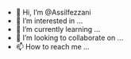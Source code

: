 - 👋 Hi, I’m @Assilfezzani
- 👀 I’m interested in ...
- 🌱 I’m currently learning ...
- 💞️ I’m looking to collaborate on ...
- 📫 How to reach me ...

<!---
Assilfezzani/Assilfezzani is a ✨ special ✨ repository because its `README.md` (this file) appears on your GitHub profile.
You can click the Preview link to take a look at your changes.
--->
